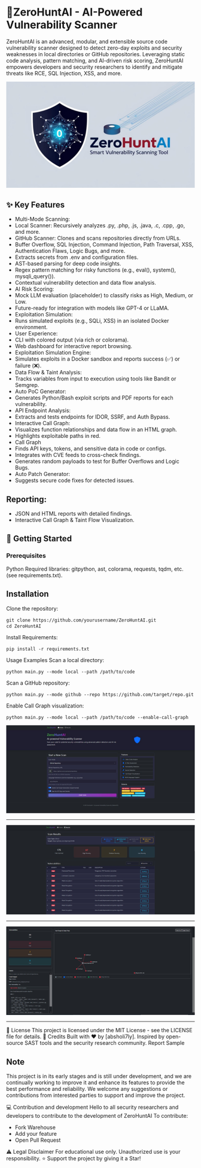 # 📖ZeroHuntAI - AI-Powered Vulnerability Scanner
ZeroHuntAI is an advanced, modular, and extensible source code vulnerability scanner designed to detect zero-day exploits and security weaknesses in local directories or GitHub repositories. Leveraging static code analysis, pattern matching, and AI-driven risk scoring, ZeroHuntAI empowers developers and security researchers to identify and mitigate threats like RCE, SQL Injection, XSS, and more.

![ZeroHuntAI Logo](img/ZeroHuntLogo.jpg)
## ✨ Key Features
* Multi-Mode Scanning:
* Local Scanner: Recursively analyzes .py, .php, .js, .java, .c, .cpp, .go, and more.
* GitHub Scanner: Clones and scans repositories directly from URLs.
* Buffer Overflow, SQL Injection, Command Injection, Path Traversal, XSS, Authentication Flaws, Logic Bugs, and more.
* Extracts secrets from .env and configuration files.
* AST-based parsing for deep code insights.
* Regex pattern matching for risky functions (e.g., eval(), system(), mysqli_query()).
* Contextual vulnerability detection and data flow analysis.
* AI Risk Scoring:
* Mock LLM evaluation (placeholder) to classify risks as High, Medium, or Low.
* Future-ready for integration with models like GPT-4 or LLaMA.
* Exploitation Simulation:
* Runs simulated exploits (e.g., SQLi, XSS) in an isolated Docker environment.
* User Experience:
* CLI with colored output (via rich or colorama).
* Web dashboard for interactive report browsing.
* Exploitation Simulation Engine:
* Simulates exploits in a Docker sandbox and reports success (✅) or failure (❌).
* Data Flow & Taint Analysis:
* Tracks variables from input to execution using tools like Bandit or Semgrep.
* Auto PoC Generator:
* Generates Python/Bash exploit scripts and PDF reports for each vulnerability.
* API Endpoint Analysis:
* Extracts and tests endpoints for IDOR, SSRF, and Auth Bypass.
* Interactive Call Graph:
* Visualizes function relationships and data flow in an HTML graph.
* Highlights exploitable paths in red.
* Call Graph
* Finds API keys, tokens, and sensitive data in code or configs.
* Integrates with CVE feeds to cross-check findings.
* Generates random payloads to test for Buffer Overflows and Logic Bugs.
* Auto Patch Generator:
* Suggests secure code fixes for detected issues.

## Reporting:
* JSON and HTML reports with detailed findings.
* Interactive Call Graph & Taint Flow Visualization.
  
## 🚀 Getting Started
### Prerequisites
Python
Required libraries: gitpython, ast, colorama, requests, tqdm, etc. (see requirements.txt).

## Installation
Clone the repository:
```
git clone https://github.com/yourusername/ZeroHuntAI.git
cd ZeroHuntAI
```
Install Requirements:
```
pip install -r requirements.txt
```
Usage Examples
Scan a local directory:

```
python main.py --mode local --path /path/to/code
```
Scan a GitHub repository:

```
python main.py --mode github --repo https://github.com/target/repo.git
```
Enable Call Graph visualization:

```
python main.py --mode local --path /path/to/code --enable-call-graph
```

![ZeroHuntAI](img/1.jpg)

--------------------------------------------------------------------------------

![ZeroHuntAI](img/2.jpg)

--------------------------------------------------------------------------------

![ZeroHuntAI](img/3.jpg)

--------------------------------------------------------------------------------
📜 License
This project is licensed under the MIT License - see the LICENSE file for details.
🙌 Credits
Built with ❤️ by [absholi7ly].
Inspired by open-source SAST tools and the security research community.
Report Sample

## Note
This project is in its early stages and is still under development, and we are continually working to improve it and enhance its features to provide the best performance and reliability. We welcome any suggestions or contributions from interested parties to support and improve the project.

💻 Contribution and development
Hello to all security researchers and developers to contribute to the development of ZeroHuntAI
To contribute:
* Fork Warehouse
* Add your feature
* Open Pull Request


⚠️ Legal Disclaimer
For educational use only. Unauthorized use is your responsibility.
⭐ Support the project by giving it a Star!

